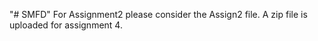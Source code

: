 "# SMFD" 
For Assignment2 please consider the Assign2 file.
A zip file is uploaded for assignment 4.
